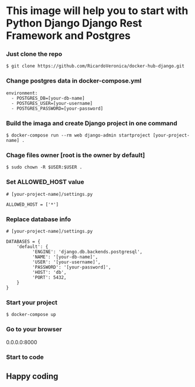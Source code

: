 # This image will help you to start with Python Django Django Rest Framework and Postgres

### Just clone the repo
```
$ git clone https://github.com/RicardoVeronica/docker-hub-django.git
```

### Change postgres data in docker-compose.yml
```
environment:
  - POSTGRES_DB=[your-db-name]
  - POSTGRES_USER=[your-username]
  - POSTGRES_PASSWORD=[your-password]
```

### Build the imaga and create Django project in one command
```
$ docker-compose run --rm web django-admin startproject [your-project-name] .
```

### Chage files owner [root is the owner by default]
```
$ sudo chown -R $USER:$USER .
```

### Set ALLOWED_HOST value
```
# [your-project-name]/settings.py

ALLOWED_HOST = ['*']
```

### Replace database info
```
# [your-project-name]/settings.py

DATABASES = {
    'default': {
          'ENGINE': 'django.db.backends.postgresql',
          'NAME': '[your-db-name]',
          'USER': '[your-username]',
          'PASSWORD': '[your-password]',
          'HOST': 'db',
          'PORT': 5432,
    }
}
```

### Start your project
```
$ docker-compose up
```

### Go to your browser
0.0.0.0:8000

### Start to code

## Happy coding
